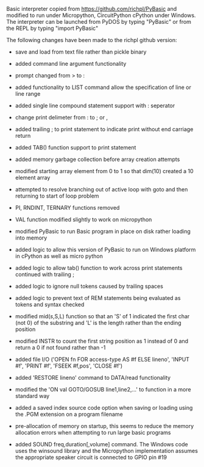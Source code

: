 Basic interpreter copied from https://github.com/richpl/PyBasic and modified to run under Micropython, CircuitPython
cPython under Windows. The interpreter can be launched from PyDOS by typing "PyBasic" or from the REPL by typing "import PyBasic"


The following changes have been made to the richpl github version:


* save and load from text file rather than pickle binary
* added command line argument functionality 
* prompt changed from > to :
* added functionality to LIST command allow the specification of line or line range
* added single line compound statement support with : seperator
* change print delimeter from : to ; or ,
* added trailing ; to print statement to indicate print without end carriage return
* added TAB() function support to print statement
* added memory garbage collection before array creation attempts
* modified starting array element from 0 to 1 so that dim(10) created a 10 element array
* attempted to resolve branching out of active loop with goto and then returning to start of loop problem
* PI, RNDINT, TERNARY functions removed
* VAL function modified slightly to work on micropython

* modified PyBasic to run Basic program in place on disk rather loading into memory
* added logic to allow this version of PyBasic to run on Windows platform in cPython as well as micro python
* added logic to allow tab() function to work across print statements continued with trailing ;
* added logic to ignore null tokens caused by trailing spaces
* added logic to prevent text of REM statements being evaluated as tokens and syntax checked

* modified mid$(s$,S,L) function so that an 'S' of 1 indicated the first char (not 0) of the substring and 'L' is
        the length rather than the ending position
* modified INSTR to count the first string position as 1 instead of 0 and return a 0 if not found rather than -1
* added file I/O ('OPEN fn FOR access-type AS #f ELSE lineno', 'INPUT #f', 'PRINT #f', 'FSEEK #f,pos', 'CLOSE #f')
* added 'RESTORE lineno' command to DATA/read functionality
* modified the 'ON val GOTO/GOSUB line1,line2,...' to function in a more standard way
* added a saved index source code option when saving or loading using the .PGM extension on a program filename

* pre-allocation of memory on startup, this seems to reduce the memory allocation errors when attempting to run large basic programs

* added SOUND freq,duration[,volume] command. The Windows code uses the winsound library and the Micropython implementation
         assumes the appropriate speaker circuit is connected to GPIO pin #19

